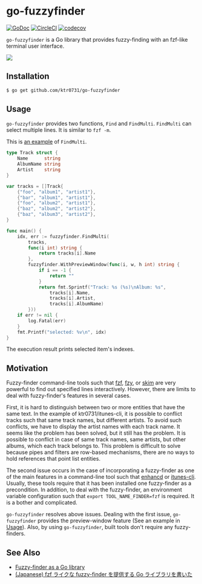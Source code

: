 # go-fuzzyfinder

[![GoDoc](https://godoc.org/github.com/ktr0731/go-fuzzyfinder?status.svg)](https://godoc.org/github.com/ktr0731/go-fuzzyfinder)
[![CircleCI](https://circleci.com/gh/ktr0731/go-fuzzyfinder.svg?style=svg)](https://circleci.com/gh/ktr0731/go-fuzzyfinder)
[![codecov](https://codecov.io/gh/ktr0731/go-fuzzyfinder/branch/master/graph/badge.svg?token=RvpSTKDJGO)](https://codecov.io/gh/ktr0731/go-fuzzyfinder)  

`go-fuzzyfinder` is a Go library that provides fuzzy-finding with an fzf-like terminal user interface.

![](https://user-images.githubusercontent.com/12953836/52424222-e1edc900-2b3c-11e9-8158-8e193844252a.png)

## Installation
``` bash
$ go get github.com/ktr0731/go-fuzzyfinder
```

## Usage
`go-fuzzyfinder` provides two functions, `Find` and `FindMulti`.
`FindMulti` can select multiple lines. It is similar to `fzf -m`.

This is [an example](//github.com/ktr0731/go-fuzzyfinder/blob/master/_example/track/main.go) of `FindMulti`.

``` go
type Track struct {
    Name      string
    AlbumName string
    Artist    string
}

var tracks = []Track{
    {"foo", "album1", "artist1"},
    {"bar", "album1", "artist1"},
    {"foo", "album2", "artist1"},
    {"baz", "album2", "artist2"},
    {"baz", "album3", "artist2"},
}

func main() {
    idx, err := fuzzyfinder.FindMulti(
        tracks,
        func(i int) string {
            return tracks[i].Name
        },
        fuzzyfinder.WithPreviewWindow(func(i, w, h int) string {
            if i == -1 {
                return ""
            }
            return fmt.Sprintf("Track: %s (%s)\nAlbum: %s",
                tracks[i].Name,
                tracks[i].Artist,
                tracks[i].AlbumName)
        }))
    if err != nil {
        log.Fatal(err)
    }
    fmt.Printf("selected: %v\n", idx)
}
```

The execution result prints selected item's indexes.

## Motivation
Fuzzy-finder command-line tools such that
[fzf](https://github.com/junegunn/fzf), [fzy](https://github.com/jhawthorn/fzy), or [skim](https://github.com/lotabout/skim) 
are very powerful to find out specified lines interactively.
However, there are limits to deal with fuzzy-finder's features in several cases.

First, it is hard to distinguish between two or more entities that have the same text.
In the example of ktr0731/itunes-cli, it is possible to conflict tracks such that same track names, but different artists.
To avoid such conflicts, we have to display the artist names with each track name.
It seems like the problem has been solved, but it still has the problem.
It is possible to conflict in case of same track names, same artists, but other albums, which each track belongs to.
This problem is difficult to solve because pipes and filters are row-based mechanisms, there are no ways to hold references that point list entities.

The second issue occurs in the case of incorporating a fuzzy-finder as one of the main features in a command-line tool such that [enhancd](https://github.com/b4b4r07/enhancd) or [itunes-cli](https://github.com/ktr0731/itunes-cli).
Usually, these tools require that it has been installed one fuzzy-finder as a precondition.
In addition, to deal with the fuzzy-finder, an environment variable configuration such that `export TOOL_NAME_FINDER=fzf` is required.
It is a bother and complicated.

`go-fuzzyfinder` resolves above issues.
Dealing with the first issue, `go-fuzzyfinder` provides the preview-window feature (See an example in [Usage](#usage)).
Also, by using `go-fuzzyfinder`, built tools don't require any fuzzy-finders.

## See Also
- [Fuzzy-finder as a Go library](https://medium.com/@ktr0731/fuzzy-finder-as-a-go-library-590b7458200f)
- [(Japanese) fzf ライクな fuzzy-finder を提供する Go ライブラリを書いた](https://syfm.hatenablog.com/entry/2019/02/09/120000)
